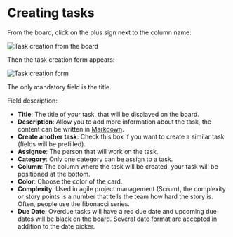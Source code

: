 Creating tasks
==============

From the board, click on the plus sign next to the column name:

![Task creation from the board](http://kanboard.net/screenshots/documentation/task-creation-board.png)

Then the task creation form appears:

![Task creation form](http://kanboard.net/screenshots/documentation/task-creation-form.png)

The only mandatory field is the title.

Field description:

- **Title**: The title of your task, that will be displayed on the board.
- **Description**: Allow you to add more information about the task, the content can be written in [Markdown](http://kanboard.net/documentation/syntax-guide).
- **Create another task**: Check this box if you want to create a similar task (fields will be prefilled).
- **Assignee**: The person that will work on the task.
- **Category**: Only one category can be assign to a task.
- **Column**: The column where the task will be created, your task will be positioned at the bottom.
- **Color**: Choose the color of the card.
- **Complexity**: Used in agile project management (Scrum), the complexity or story points is a number that tells the team how hard the story is. Often, people use the fibonacci series.
- **Due Date**: Overdue tasks will have a red due date and upcoming due dates will be black on the board. Several date format are accepted in addition to the date picker.
